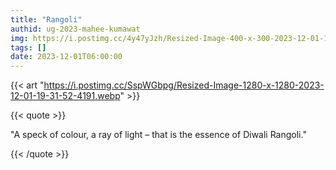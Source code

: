 ```yaml
---
title: "Rangoli"
authid: ug-2023-mahee-kumawat
img: https://i.postimg.cc/4y47yJzh/Resized-Image-400-x-300-2023-12-01-19-36-08-2099.webp
tags: []
date: 2023-12-01T06:00:00
---
```


{{< art "https://i.postimg.cc/SspWGbpg/Resized-Image-1280-x-1280-2023-12-01-19-31-52-4191.webp" >}}

{{< quote >}}

"A speck of colour, a ray of light – that is the essence of Diwali Rangoli."

{{< /quote >}}